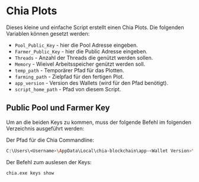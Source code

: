 # Chia Plots
Dieses kleine und einfache Script erstellt einen Chia Plots.
Die folgenden Variablen können gesetzt werden:

- `Pool_Public_Key` - hier die Pool Adresse eingeben.
- `Farmer_Public_Key` - hier die Public Adresse eingeben.
- `Threads` - Anzahl der Threads die genützt werden sollen.
- `Memory` - Wieivel Arbeitsspeicher genützt werden soll.
- `temp_path` - Temporärer Pfad für das Plotten.
- `farming_path` - Zielpfad für den fertigen Plot.
- `app_version` - Version des Wallets (wird für den Pfad benötigt).
- `script_home_path` - Pfad von diesem Script.

## Public Pool und Farmer Key
Um an die beiden Keys zu kommen, muss der folgende Befehl im folgenden Verzeichnis ausgeführt werden:

Der Pfad für die Chia Commandline:
```sh
C:\Users\<Username>\AppData\Local\chia-blockchain\app-<Wallet Version>\resources\app.asar.unpacked\daemon
```

Der Befehl zum auslesen der Keys:
```sh
chia.exe keys show
```